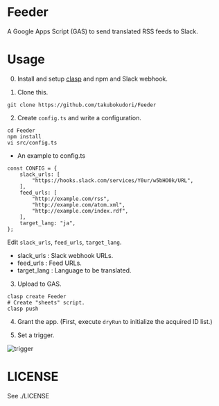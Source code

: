 # Feeder

A Google Apps Script (GAS) to send translated RSS feeds to Slack.

# Usage

0. Install and setup [clasp](https://github.com/google/clasp) and npm and Slack webhook.

1. Clone this.

```
git clone https://github.com/takubokudori/Feeder
```

2. Create `config.ts` and write a configuration.

```
cd Feeder
npm install
vi src/config.ts
```

* An example to config.ts

```
const CONFIG = {
    slack_urls: [
        "https://hooks.slack.com/services/Y0ur/w5bHO0k/URL",
    ],
    feed_urls: [
        "http://example.com/rss",
        "http://example.com/atom.xml",
        "http://example.com/index.rdf",
    ],
    target_lang: "ja",
};
```

Edit `slack_urls`, `feed_urls`, `target_lang`.

- slack_urls : Slack webhook URLs.
- feed_urls : Feed URLs.
- target_lang : Language to be translated.

3. Upload to GAS.

```
clasp create Feeder
# Create "sheets" script.
clasp push
```

4. Grant the app. (First, execute `dryRun` to initialize the acquired ID list.)

5. Set a trigger.

![trigger](https://user-images.githubusercontent.com/16149911/113476401-4951fa00-94b6-11eb-8548-126c409b0425.PNG)

# LICENSE

See ./LICENSE
